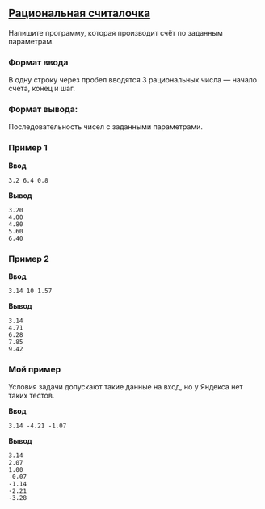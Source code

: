 ## [Рациональная считалочка](../../../solutions/3.4/34_c.py)

Напишите программу, которая производит счёт по заданным параметрам.

### Формат ввода

В одну строку через пробел вводятся 3 рациональных числа — начало счета, конец и шаг.

### Формат вывода:

Последовательность чисел с заданными параметрами.

### Пример 1

**Ввод**
```plaintext
3.2 6.4 0.8
```

**Вывод**
```plaintext
3.20
4.00
4.80
5.60
6.40
```

### Пример 2

**Ввод**
```plaintext
3.14 10 1.57
```

**Вывод**
```plaintext
3.14
4.71
6.28
7.85
9.42
```

### Мой пример

Условия задачи допускают такие данные на вход, но у Яндекса нет таких тестов.

**Ввод**
```plaintext
3.14 -4.21 -1.07
```

**Вывод**
```plaintext
3.14
2.07
1.00
-0.07
-1.14
-2.21
-3.28
```